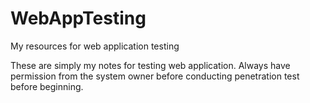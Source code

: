 # WebAppTesting
My resources for web application testing

These are simply my notes for testing web application. Always have permission from the system owner before conducting penetration test before beginning. 

